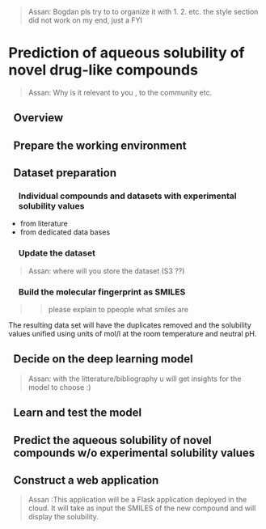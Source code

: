 <style type="text/css">
  h2 { margin-left: 10px; }
  h3 { margin-left: 20px; }
</style>

>Assan:
Bogdan pls try to to organize it with 1. 2. etc.
the style section did not work on my end, just a FYI
>


# Prediction of aqueous solubility of novel drug-like compounds
> Assan:  Why is it relevant to you , to the community etc.

## Overview

## Prepare the working environment

## Dataset preparation

### Individual compounds and datasets with experimental solubility values

* from literature
* from dedicated data bases

### Update the dataset

> Assan: where will you store the dataset (S3 ??)


### Build the molecular fingerprint as SMILES
>> please explain to ppeople what smiles are

The resulting data set will have the duplicates removed and the solubility values unified using units of mol/l at the room temperature and neutral pH.

## Decide on the deep learning model
> Assan: with the litterature/bibliography u will get insights for the model to choose :)
## Learn and test the model

## Predict the aqueous solubility of novel compounds w/o experimental solubility values

## Construct a web application

> Assan :This application will be a Flask application deployed in the cloud. It will take as input the SMILES of the new compound and will display the solubility.


